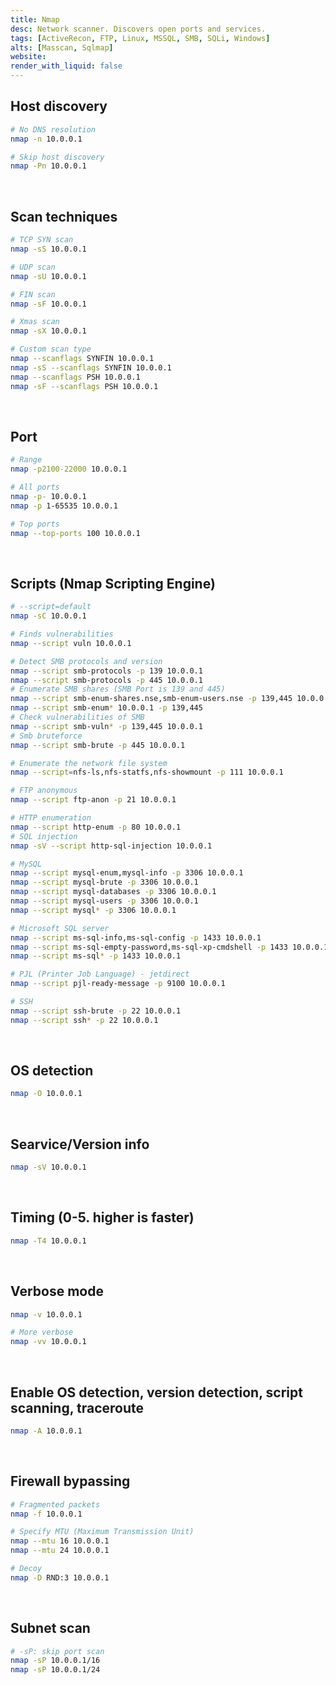 ```yaml
---
title: Nmap
desc: Network scanner. Discovers open ports and services.
tags: [ActiveRecon, FTP, Linux, MSSQL, SMB, SQLi, Windows]
alts: [Masscan, Sqlmap]
website:
render_with_liquid: false
---
```


## Host discovery

```sh
# No DNS resolution
nmap -n 10.0.0.1

# Skip host discovery
nmap -Pn 10.0.0.1
```

<br />

## Scan techniques

```sh
# TCP SYN scan
nmap -sS 10.0.0.1

# UDP scan
nmap -sU 10.0.0.1

# FIN scan
nmap -sF 10.0.0.1

# Xmas scan
nmap -sX 10.0.0.1

# Custom scan type
nmap --scanflags SYNFIN 10.0.0.1
nmap -sS --scanflags SYNFIN 10.0.0.1
nmap --scanflags PSH 10.0.0.1
nmap -sF --scanflags PSH 10.0.0.1
```

<br />

## Port

```sh
# Range
nmap -p2100-22000 10.0.0.1

# All ports
nmap -p- 10.0.0.1
nmap -p 1-65535 10.0.0.1

# Top ports
nmap --top-ports 100 10.0.0.1
```

<br />

## Scripts (Nmap Scripting Engine)

```sh
# --script=default
nmap -sC 10.0.0.1

# Finds vulnerabilities
nmap --script vuln 10.0.0.1

# Detect SMB protocols and version
nmap --script smb-protocols -p 139 10.0.0.1
nmap --script smb-protocols -p 445 10.0.0.1
# Enumerate SMB shares (SMB Port is 139 and 445)
nmap --script smb-enum-shares.nse,smb-enum-users.nse -p 139,445 10.0.0.1
nmap --script smb-enum* 10.0.0.1 -p 139,445
# Check vulnerabilities of SMB
nmap --script smb-vuln* -p 139,445 10.0.0.1
# Smb bruteforce
nmap --script smb-brute -p 445 10.0.0.1

# Enumerate the network file system
nmap --script=nfs-ls,nfs-statfs,nfs-showmount -p 111 10.0.0.1

# FTP anonymous
nmap --script ftp-anon -p 21 10.0.0.1

# HTTP enumeration
nmap --script http-enum -p 80 10.0.0.1
# SQL injection
nmap -sV --script http-sql-injection 10.0.0.1

# MySQL
nmap --script mysql-enum,mysql-info -p 3306 10.0.0.1
nmap --script mysql-brute -p 3306 10.0.0.1
nmap --script mysql-databases -p 3306 10.0.0.1
nmap --script mysql-users -p 3306 10.0.0.1
nmap --script mysql* -p 3306 10.0.0.1

# Microsoft SQL server
nmap --script ms-sql-info,ms-sql-config -p 1433 10.0.0.1
nmap --script ms-sql-empty-password,ms-sql-xp-cmdshell -p 1433 10.0.0.1
nmap --script ms-sql* -p 1433 10.0.0.1

# PJL (Printer Job Language) - jetdirect
nmap --script pjl-ready-message -p 9100 10.0.0.1

# SSH
nmap --script ssh-brute -p 22 10.0.0.1
nmap --script ssh* -p 22 10.0.0.1
```

<br />

## OS detection

```sh
nmap -O 10.0.0.1
```

<br />

## Searvice/Version info

```sh
nmap -sV 10.0.0.1
```

<br />

## Timing (0-5. higher is faster)

```sh
nmap -T4 10.0.0.1
```

<br />

## Verbose mode

```sh
nmap -v 10.0.0.1

# More verbose
nmap -vv 10.0.0.1
```

<br />

## Enable OS detection, version detection, script scanning, traceroute

```sh
nmap -A 10.0.0.1
```

<br />

## Firewall bypassing

```sh
# Fragmented packets
nmap -f 10.0.0.1

# Specify MTU (Maximum Transmission Unit)
nmap --mtu 16 10.0.0.1
nmap --mtu 24 10.0.0.1

# Decoy
nmap -D RND:3 10.0.0.1
```

<br />

## Subnet scan

```sh
# -sP: skip port scan
nmap -sP 10.0.0.1/16
nmap -sP 10.0.0.1/24
```